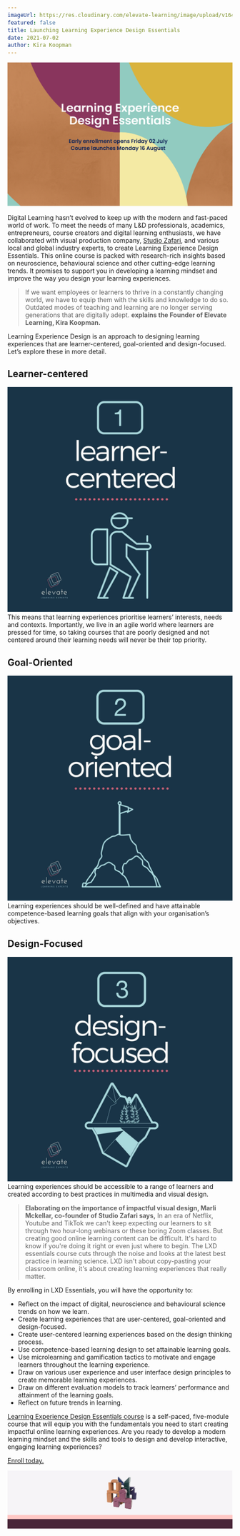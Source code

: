 ```yaml
---
imageUrl: https://res.cloudinary.com/elevate-learning/image/upload/v1643720130/site-assets/insights-cover-14_fcybf5.jpg
featured: false
title: Launching Learning Experience Design Essentials
date: 2021-07-02
author: Kira Koopman
---
```


![top-banner](./top-banner.png?align=center&height=400&width=600)

Digital Learning hasn’t evolved to keep up with the modern and fast-paced world of work. To meet the needs of many L&D professionals, academics, entrepreneurs, course creators and digital learning enthusiasts, we have collaborated with visual production company, [Studio Zafari](https://studiozafari.com), and various local and global industry experts, to create Learning Experience Design Essentials. This online course is packed with research-rich insights based on neuroscience, behavioural science and other cutting-edge learning trends. It promises to support you in developing a learning mindset and improve the way you design your learning experiences.

> If we want employees or learners to thrive in a constantly changing world, we have to equip them with the skills and knowledge to do so. Outdated modes of teaching and learning are no longer serving generations that are digitally adept. **explains the Founder of Elevate Learning, Kira Koopman.**

Learning Experience Design is an approach to designing learning experiences that are learner-centered, goal-oriented and design-focused. Let’s explore these in more detail.

## Learner-centered

![learner-centered](./learner-centered.jpg?align=right&height=150&width=150) This means that learning experiences prioritise learners’ interests, needs and contexts. Importantly, we live in an agile world where learners are pressed for time, so taking courses that are poorly designed and not centered around their learning needs will never be their top priority.

## Goal-Oriented

![goal-orientated](./goal-orientated.jpg?align=right&height=150&width=150) Learning experiences should be well-defined and have attainable competence-based learning goals that align with your organisation’s objectives.

## Design-Focused

![design-focused](./design-focused.jpg?align=right-60&height=150&width=150) Learning experiences should be accessible to a range of learners and created according to best practices in multimedia and visual design.

> **Elaborating on the importance of impactful visual design, Marli Mckellar, co-founder of Studio Zafari says,** In an era of Netflix, Youtube and TikTok we can't keep expecting our learners to sit through two hour-long webinars or these boring Zoom classes. But creating good online learning content can be difficult. It's hard to know if you're doing it right or even just where to begin. The LXD essentials course cuts through the noise and looks at the latest best practice in learning science. LXD isn't about copy-pasting your classroom online, it's about creating learning experiences that really matter.

By enrolling in LXD Essentials, you will have the opportunity to:

- Reflect on the impact of digital, neuroscience and behavioural science trends on how we learn.
- Create learning experiences that are user-centered, goal-oriented and design-focused.
- Create user-centered learning experiences based on the design thinking process.
- Use competence-based learning design to set attainable learning goals.
- Use microlearning and gamification tactics to motivate and engage learners throughout the learning experience.
- Draw on various user experience and user interface design principles to create memorable learning experiences.
- Draw on different evaluation models to track learners’ performance and attainment of the learning goals.
- Reflect on future trends in learning.

[Learning Experience Design Essentials course](https://lxd.elevatelearning.org/) is a self-paced, five-module course that will equip you with the fundamentals you need to start creating impactful online learning experiences. Are you ready to develop a modern learning mindset and the skills and tools to design and develop interactive, engaging learning experiences?

[Enroll today.](http://learning-experience-design-essentials.teachable.com/purchase?product_id=3212990&_ga=2.123600783.525642403.1625304376-745769386.1625304376)

![bottom-banner](./bottom-banner.png?height=200&width=600)
